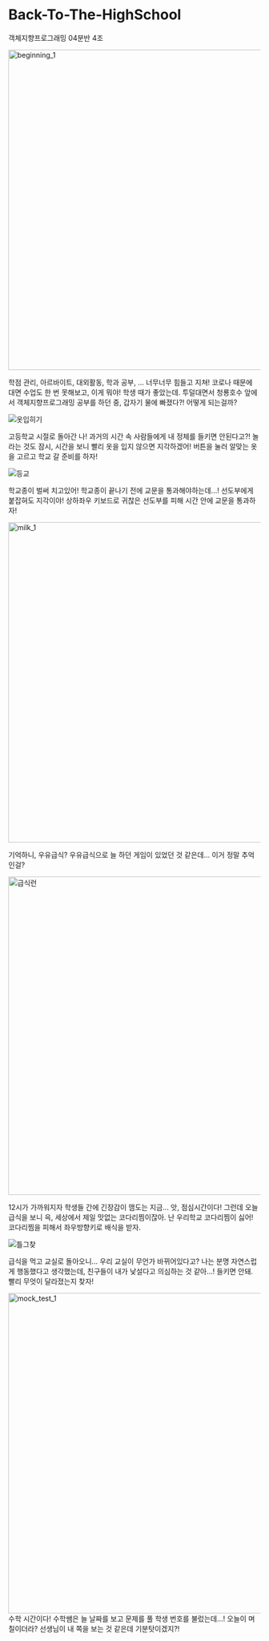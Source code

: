 # Back-To-The-HighSchool
객체지향프로그래밍 04분반 4조


<img width="640" alt="beginning_1" src="https://user-images.githubusercontent.com/90540925/144012518-62478b04-1d96-41e5-926b-3ec032c6e673.png">

학점 관리, 아르바이트, 대외활동, 학과 공부, ... 너무너무 힘들고 지쳐! 코로나 때문에 대면 수업도 한 번 못해보고, 이게 뭐야! 학생 때가 좋았는데. 투덜대면서 청룡호수 앞에서 객체지향프로그래밍 공부를 하던 중, 갑자기 물에 빠졌다?! 어떻게 되는걸까?




![옷입히기](https://user-images.githubusercontent.com/90540925/144012658-14860c55-2255-48fe-a809-faf68fd91d79.png)

고등학교 시절로 돌아간 나! 과거의 시간 속 사람들에게 내 정체를 들키면 안된다고?! 놀라는 것도 잠시, 시간을 보니 빨리 옷을 입지 않으면 지각하겠어! 버튼을 눌러 알맞는 옷을 고르고 학교 갈 준비를 하자!



![등교](https://user-images.githubusercontent.com/90540925/144012623-274d6bc4-62a1-4bff-a84c-6893f7bf29c5.png)

학교종이 벌써 치고있어! 학교종이 끝나기 전에 교문을 통과해야하는데...! 선도부에게 붙잡혀도 지각이야! 상하좌우 키보드로 귀찮은 선도부를 피해 시간 안에 교문을 통과하자!



<img width="640" alt="milk_1" src="https://user-images.githubusercontent.com/90540925/144012554-950055fc-a135-487f-939a-c3b734352a60.png">

기억하니, 우유급식? 우유급식으로 늘 하던 게임이 있었던 것 같은데... 이거 정말 추억인걸? 



<img width="636" alt="급식런" src="https://user-images.githubusercontent.com/90540925/144010410-1e5b279d-dfac-4a6f-9f34-0315680c9e2e.png">

12시가 가까워지자 학생들 간에 긴장감이 맴도는 지금... 앗, 점심시간이다! 그런데 오늘 급식을 보니 윽, 세상에서 제일 맛없는 코다리찜이잖아. 난 우리학교 코다리찜이 싫어! 코다리찜을 피해서 좌우방향키로 배식을 받자.



![틀그찾](https://user-images.githubusercontent.com/90540925/144012686-41c52137-fc52-4a98-be52-7abb2eaf7489.png)

급식을 먹고 교실로 돌아오니... 우리 교실이 무언가 바뀌어있다고? 나는 분명 자연스럽게 행동했다고 생각했는데, 친구들이 내가 낯설다고 의심하는 것 같아...! 들키면 안돼. 빨리 무엇이 달라졌는지 찾자!



<img width="640" alt="mock_test_1" src="https://user-images.githubusercontent.com/90540925/144012591-e134c597-4c59-431b-b94c-dc69b90e100f.png">
수학 시간이다! 수학쌤은 늘 날짜를 보고 문제를 풀 학생 번호를 불렀는데...! 오늘이 며칠이더라? 선생님이 내 쪽을 보는 것 같은데 기분탓이겠지?! 


